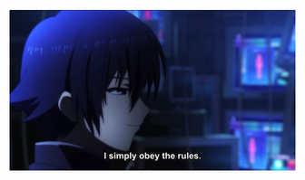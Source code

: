 ![Cover](https://github.com/Fc85/Fc85/blob/main/img/cover.jpg)
<div align="center>
            <img src="https://github.com/Fc85/Fc85/blob/main/img/cover.jpg" />
                                                                           </div>
<!--
### Hi there 👋

**Fc85/Fc85** is a ✨ _special_ ✨ repository because its `README.md` (this file) appears on your GitHub profile.

Here are some ideas to get you started:

- 🔭 I’m currently working on ...
- 🌱 I’m currently learning ...
- 👯 I’m looking to collaborate on ...
- 🤔 I’m looking for help with ...
- 💬 Ask me about ...
- 📫 How to reach me: ...
- 😄 Pronouns: ...
- ⚡ Fun fact: ...
-->
